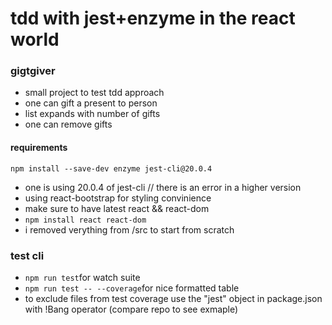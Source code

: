 # tdd with jest+enzyme in the react world

### gigtgiver
- small project to test tdd approach
- one can gift a present to person
- list expands with number of gifts
- one can remove gifts

#### requirements
```npm install --save-dev enzyme jest-cli@20.0.4```
- one is using 20.0.4 of jest-cli // there is an error in a higher version
- using react-bootstrap for styling convinience
- make sure to have latest react && react-dom
- ```npm install react react-dom```
- i removed verything from /src to start from scratch

### test cli
- ```npm run test```for watch suite
- ```npm run test -- --coverage```for nice formatted table
- to exclude files from test coverage use the "jest" object in package.json with !Bang operator (compare repo to see exmaple)